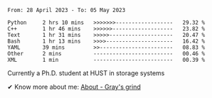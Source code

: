 <!--START_SECTION:waka-->

```text
From: 28 April 2023 - To: 05 May 2023

Python     2 hrs 10 mins   >>>>>>>------------------   29.32 %
C++        1 hr 46 mins    >>>>>>-------------------   23.82 %
Text       1 hr 31 mins    >>>>>--------------------   20.47 %
Bash       1 hr 13 mins    >>>>---------------------   16.42 %
YAML       39 mins         >>-----------------------   08.83 %
Other      2 mins          -------------------------   00.46 %
XML        1 min           -------------------------   00.39 %
```

<!--END_SECTION:waka-->

<!-- [![grayxu's github stats](https://github-readme-stats.vercel.app/api?username=grayxu&count_private=true&show_icons=true)](https://github.com/grayxu) -->


Currently a Ph.D. student at HUST in storage systems
<!-- add this part due to Github student benefits requirements 🤷‍♂️ -->

✔ Know more about me: [About - Gray's grind](https://www.grayxu.cn/)
